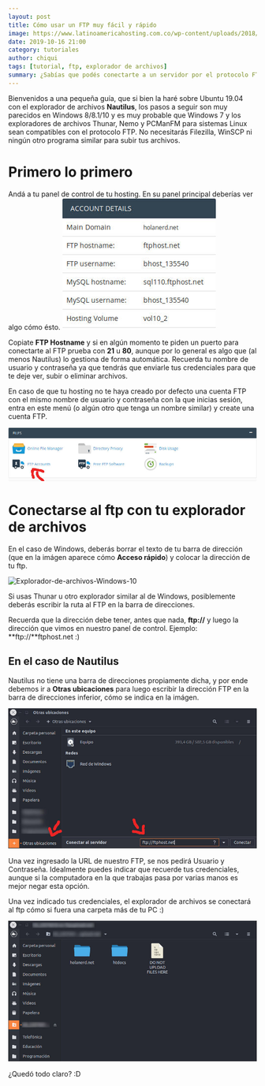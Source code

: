 ```yaml
---
layout: post
title: Cómo usar un FTP muy fácil y rápido
image: https://www.latinoamericahosting.com.co/wp-content/uploads/2018/12/FTP-SFTP-FTPS.jpg
date: 2019-10-16 21:00
category: tutoriales
author: chiqui
tags: [tutorial, ftp, explorador de archivos]
summary: ¿Sabías que podés conectarte a un servidor por el protocolo FTP sin instalar ningún programa extra?
---
```


Bienvenidos a una pequeña guía, que si bien la haré sobre Ubuntu 19.04 con el explorador de archivos **Nautilus**, los pasos a seguir son muy parecidos en Windows 8/8.1/10 y es muy probable que Windows 7 y los exploradores de archivos Thunar, Nemo y PCManFM para sistemas Linux sean compatibles con el protocolo FTP.
No necesitarás Filezilla, WinSCP ni ningún otro programa similar para subir tus archivos.

# Primero lo primero
Andá a tu panel de control de tu hosting. En su panel principal deberías ver algo cómo ésto.
![Cuenta-de-ftp](https://raw.githubusercontent.com/Chiqui1234/holanerd-jekyll/master/assets/img/como-usar-un-ftp-muy-facil-y-rapido/ftpAccount.jpg)

Copiate **FTP Hostname** y si en algún momento te piden un puerto para conectarte al FTP prueba con **21** u **80**, aunque por lo general es algo que (al menos Nautilus) lo gestiona de forma automática. Recuerda tu nombre de usuario y contraseña ya que tendrás que enviarle tus credenciales para que te deje ver, subir o eliminar archivos.

En caso de que tu hosting no te haya creado por defecto una cuenta FTP con el mismo nombre de usuario y contraseña con la que inicias sesión, entra en este menú (o algún otro que tenga un nombre similar) y create una cuenta FTP.

![Vista-de-cuentas-ftp](https://raw.githubusercontent.com/Chiqui1234/holanerd-jekyll/master/assets/img/como-usar-un-ftp-muy-facil-y-rapido/ftpAccounts.jpg)

# Conectarse al ftp con tu explorador de archivos
En el caso de Windows, deberás borrar el texto de tu barra de dirección (que en la imágen aparece cómo **Acceso rápido**) y colocar la dirección de tu ftp.

![Explorador-de-archivos-Windows-10](https://i1.wp.com/www.tecnicomo.com/wp-content/uploads/2015/09/C%C3%B3mo-acceder-al-Explorador-de-archivos-en-Windows-10-2.png)

Si usas Thunar u otro explorador similar al de Windows, posiblemente deberás escribir la ruta al FTP en la barra de direcciones.

Recuerda que la dirección debe tener, antes que nada, **ftp://** y luego la dirección que vimos en nuestro panel de control.
Ejemplo: **ftp://**ftphost.net :)

## En el caso de Nautilus

Nautilus no tiene una barra de direcciones propiamente dicha, y por ende debemos ir a **Otras ubicaciones** para luego escribir la dirección FTP en la barra de direcciones inferior, cómo se indica en la imágen.

![Explorador-de-archivos-Nautilus](https://raw.githubusercontent.com/Chiqui1234/holanerd-jekyll/master/assets/img/como-usar-un-ftp-muy-facil-y-rapido/conection1.jpg)

Una vez ingresado la URL de nuestro FTP, se nos pedirá Usuario y Contraseña.
Idealmente puedes indicar que recuerde tus credenciales, aunque si la computadora en la que trabajas pasa por varias manos es mejor negar esta opción.

Una vez indicado tus credenciales, el explorador de archivos se conectará al ftp cómo si fuera una carpeta más de tu PC :)

![Explorador-de-archivos-Nautilus](https://raw.githubusercontent.com/Chiqui1234/holanerd-jekyll/master/assets/img/como-usar-un-ftp-muy-facil-y-rapido/conection2.jpg)

¿Quedó todo claro? :D